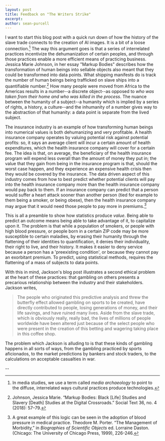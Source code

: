 ```yaml
---
layout: post
title: Feedback on "The Writers Strike"
excerpt: 
author: sean-purcell
---
```


I want to start this blog post with a quick run down of how the history of the slave trade connects to the creation of AI images. It is a bit of a loose connection.[^1] The way this argument goes is that a series of interrelated practices incentivize the dehumanization of certain peoples, and through those practices enable a more efficient means of practicing business. Jessica Marie Johnson, in her essay "Markup Bodies" describes how the transformation of human beings into sellable objects also meant that they could be transformed into data points. What shipping manifests do is track the number of human beings being trafficked on slave ships into a quantifiable number.[^2] How many people were moved from Africa to the Americas results in a number--a discrete object--as opposed to *who was taken from their home and who was killed in the process*. The nuance between the humanity of a subject--a humanity which is implied by a series of rights, a history, a culture--and the inhumanity of a number gives way to the abstraction of that humanity: a data point is separate from the lived subject.

The insurance industry is an example of how transforming human beings into numerical values is both dehumanizing and very profitable. A health insurance company operates by valuing potential risk against potential profits: so, it says an average client will incur a certain amount of health expenditures, which the health insurance company will cover for a certain fee. The idea is that, on average, the beneficiary of the health insurance program will expend less overall than the amount of money they put in; the value that they gain from being in the insurance program is that, should the worst case happen, and they experience an expensive health crisis then they would be covered by the insurance. The data driven aspect of this industry comes from how to best predict whether potential clients will pay into the health insurance company more than the health insurance company would pay back to them. If an insurance company can predict that a person would suffer a heart attack sooner than another person (tied for example to them being a smoker, or being obese), then the health insurance company may argue that it would need those people to pay more in premiums.[^3]

This is all a preamble to show how statistics produce *value*. Being able to predict an outcome means being able to take advantage of it, to capitalize upon it. The problem is that while a population of smokers, or people with high blood pressure, or people born in a certain ZIP code may be more susceptible to certain maladies, by erasing their humanity through the flattening of their identities to quantification, it denies their individuality, their right to live, and their history. It makes it easier to deny service because a person has a 'preexisting condition', or because they cannot pay an exorbitant premium. To predict, using statistical methods, requires the flattening of a mass of subjects to data points.

With this in mind, Jackson's blog post illustrates a second ethical problem at the heart of these practices: that gambling on others presents a precarious relationship between the industry and their stakeholders. Jackson writes,

>The people who originated this predictive analysis and threw the butterfly effect allowed gambling on sports to be created, have directly contributed to people, losing generations of money, and their life savings, and have ruined many lives. Aside from the slave trade, which is obviously really, really bad, the lives of millions of people worldwide have been altered just because of the select people who were present in the creation of this betting and wagering taking place in this coffee shop.

The problem which Jackson is alluding to is that these kinds of gambling happens in all sorts of ways, from the gambling practiced by sports aficionados, to the market predictions by bankers and stock traders, to the calculations on acceptable casualties in war.

--

[^1]: In media studies, we use a term called *media archaeology* to point to the diffuse, interrelated ways cultural practices produce technologies.

[^2]: Johnson, Jessica Marie. “Markup Bodies: Black [Life] Studies and Slavery [Death] Studies at the Digital Crossroads.” Social Text 36, no. 4 (2018): 57–79.

[^3]: A great example of this logic can be seen in the adoption of blood pressure in medical practice. Theodore M. Porter. “The Management of Morbidity,” in *Biographies of Scientific Objects* ed. Lorraine Daston. (Chicago: The University of Chicago Press, 1999), 226-246.
